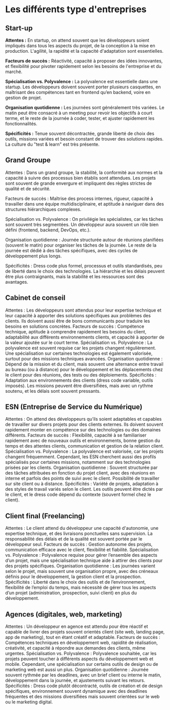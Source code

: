 # Les différents type d'entreprises

## Start-up

**Attentes :** En startup, on attend souvent que les développeurs soient impliqués dans tous les aspects du projet, de la conception à la mise en production. L'agilité, la rapidité et la capacité d'adaptation sont essentielles.

**Facteurs de succès :** Réactivité, capacité à proposer des idées innovantes, et flexibilité pour pivoter rapidement selon les besoins de l'entreprise et du marché.

**Spécialisation vs. Polyvalence :** La polyvalence est essentielle dans une startup. Les développeurs doivent souvent porter plusieurs casquettes, en maîtrisant des compétences tant en frontend qu’en backend, voire en gestion de projet.

**Organisation quotidienne :** Les journées sont généralement très variées. Le matin peut être consacré à un meeting pour revoir les objectifs à court terme, et le reste de la journée à coder, tester, et ajuster rapidement les fonctionnalités.

**Spécificités :** Tenue souvent décontractée, grande liberté de choix des outils, missions variées et besoin constant de trouver des solutions rapides. La culture du "test & learn" est très présente.

## Grand Groupe

Attentes : Dans un grand groupe, la stabilité, la conformité aux normes et la capacité à suivre des processus bien établis sont attendues. Les projets sont souvent de grande envergure et impliquent des règles strictes de qualité et de sécurité.

Facteurs de succès : Maîtrise des process internes, rigueur, capacité à travailler dans une équipe multidisciplinaire, et aptitude à naviguer dans des structures hiérarchiques complexes.

Spécialisation vs. Polyvalence : On privilégie les spécialistes, car les tâches sont souvent très segmentées. Un développeur aura souvent un rôle bien défini (frontend, backend, DevOps, etc.).

Organisation quotidienne : Journée structurée autour de réunions planifiées (souvent le matin) pour organiser les tâches de la journée. Le reste de la journée est dédié à des tâches spécifiques, avec des cycles de développement plus longs.

Spécificités : Dress code plus formel, processus et outils standardisés, peu de liberté dans le choix des technologies. La hiérarchie et les délais peuvent être plus contraignants, mais la stabilité et les ressources sont des avantages.

## Cabinet de conseil

Attentes : Les développeurs sont attendus pour leur expertise technique et leur capacité à apporter des solutions spécifiques aux problèmes des clients. Ils doivent aussi être de bons communicants pour traduire les besoins en solutions concrètes.
Facteurs de succès : Compétence technique, aptitude à comprendre rapidement les besoins du client, adaptabilité aux différents environnements clients, et capacité à apporter de la valeur ajoutée sur le court terme.
Spécialisation vs. Polyvalence : La polyvalence est souvent requise car les projets changent régulièrement. Une spécialisation sur certaines technologies est également valorisée, surtout pour des missions techniques avancées.
Organisation quotidienne : Dépend de la mission et du client, mais souvent une alternance entre travail au bureau (ou à distance) pour le développement et les déplacements chez le client pour des réunions, des tests ou des déploiements.
Spécificités : Adaptation aux environnements des clients (dress code variable, outils imposés). Les missions peuvent être diversifiées, mais avec un rythme soutenu, et les délais sont souvent pressants.

## ESN (Entreprise de Service du Numérique)

Attentes : On attend des développeurs qu’ils soient adaptables et capables de travailler sur divers projets pour des clients externes. Ils doivent souvent rapidement monter en compétence sur des technologies ou des domaines différents.
Facteurs de succès : Flexibilité, capacité à se familiariser rapidement avec de nouveaux outils et environnements, bonne gestion du temps et des attentes clients, communication et gestion de la relation client.
Spécialisation vs. Polyvalence : La polyvalence est valorisée, car les projets changent fréquemment. Cependant, les ESN cherchent aussi des profils spécialisés pour certaines missions, notamment sur des technologies prisées par les clients.
Organisation quotidienne : Souvent structurée par des tâches attribuées en fonction du projet client, avec des réunions en interne et parfois des points de suivi avec le client. Possibilité de travailler sur site client ou à distance.
Spécificités : Variété de projets, adaptation à des styles de travail variés selon le client. Les outils peuvent être dictés par le client, et le dress code dépend du contexte (souvent formel chez le client).

## Client final (Freelancing)

Attentes : Le client attend du développeur une capacité d'autonomie, une expertise technique, et des livraisons ponctuelles sans supervision. La responsabilité des délais et de la qualité est souvent portée par le développeur seul.
Facteurs de succès : Gestion autonome des projets, communication efficace avec le client, flexibilité et fiabilité.
Spécialisation vs. Polyvalence : Polyvalence requise pour gérer l’ensemble des aspects d’un projet, mais une spécialisation technique aide à attirer des clients pour des projets spécifiques.
Organisation quotidienne : Les journées varient selon le projet, mais souvent une organisation propre, avec des créneaux définis pour le développement, la gestion client et la prospection.
Spécificités : Liberté dans le choix des outils et de l’environnement, flexibilité de l’emploi du temps, mais nécessité de gérer tous les aspects d’un projet (administration, prospection, suivi client) en plus du développement.

## Agences (digitales, web, marketing)

Attentes : Un développeur en agence est attendu pour être réactif et capable de livrer des projets souvent orientés client (site web, landing page, app de marketing), tout en étant créatif et adaptable.
Facteurs de succès : Compétences techniques en développement web, rapidité de réalisation, créativité, et capacité à répondre aux demandes des clients, même urgentes.
Spécialisation vs. Polyvalence : Polyvalence souhaitée, car les projets peuvent toucher à différents aspects du développement web et mobile. Cependant, une spécialisation sur certains outils de design ou de marketing web est aussi un plus.
Organisation quotidienne : Journée souvent rythmée par les deadlines, avec un brief client ou interne le matin, développement dans la journée, et ajustements suivant les retours.
Spécificités : Dress code plutôt décontracté, outils de création et de design spécifiques, environnement souvent dynamique avec des deadlines fréquentes et des missions diversifiées mais souvent orientées sur le web ou le marketing digital.

